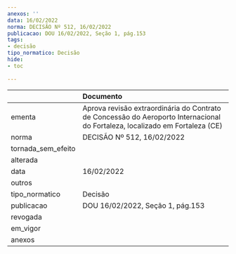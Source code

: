 ```yaml
---
anexos: ''
data: 16/02/2022
norma: DECISÃO Nº 512, 16/02/2022
publicacao: DOU 16/02/2022, Seção 1, pág.153
tags:
- decisão
tipo_normatico: Decisão
hide: 
- toc 
 
---
```


|                    | Documento                                                                                                                    |
|:-------------------|:-----------------------------------------------------------------------------------------------------------------------------|
| ementa             | Aprova revisão extraordinária do Contrato de Concessão do Aeroporto Internacional do Fortaleza, localizado em Fortaleza (CE) |
| norma              | DECISÃO Nº 512, 16/02/2022                                                                                                   |
| tornada_sem_efeito |                                                                                                                              |
| alterada           |                                                                                                                              |
| data               | 16/02/2022                                                                                                                   |
| outros             |                                                                                                                              |
| tipo_normatico     | Decisão                                                                                                                      |
| publicacao         | DOU 16/02/2022, Seção 1, pág.153                                                                                             |
| revogada           |                                                                                                                              |
| em_vigor           |                                                                                                                              |
| anexos             |                                                                                                                              |
